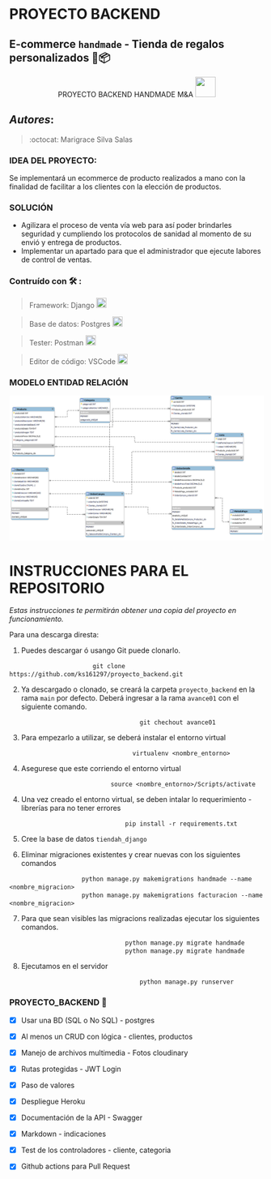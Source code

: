# PROYECTO BACKEND
## E-commerce ```handmade``` - Tienda de regalos personalizados :gift::package:



<p align="center" style="backgound-color:white; font-size:"45px"> PROYECTO BACKEND HANDMADE M&A 
        <img  src="https://cdn-icons-png.flaticon.com/512/4243/4243409.png" style="width:40px;height:40px;"/> </p>


## ***Autores***: 

> :octocat: Marigrace Silva Salas

### IDEA DEL PROYECTO:
Se implementará un ecommerce de producto realizados a mano con la finalidad de facilitar a los clientes con la elección de productos.

### SOLUCIÓN 

* Agilizara el proceso de venta vía web para así poder brindarles seguridad y cumpliendo los protocolos de sanidad al momento de su envió y entrega de productos.
* Implementar un apartado para que el administrador que ejecute labores de control de ventas.

### Contruído con :hammer_and_wrench: :

> Framework: Django <img src="https://img.icons8.com/color/48/000000/django.png" style="width:20px;height:20px;"/>

> Base de datos: Postgres <img src="https://img.icons8.com/color/50/000000/postgreesql.png" style="width:20px;height:20px;"/>

> Tester: Postman <img src="https://img.icons8.com/dusk/64/000000/postman-api.png" style="width:20px;height:20px;"/>

> Editor de código: VSCode <img src="https://img.icons8.com/fluency/48/000000/visual-studio-code-2019.png" style="width:20px;height:20px;"/>
### MODELO ENTIDAD RELACIÓN 
![image text](https://raw.githubusercontent.com/ks161297/proyecto_backend/avance01/E-commerce%20MER.png)

> 
# INSTRUCCIONES PARA EL REPOSITORIO
_Estas instrucciones te permitirán obtener una copia del proyecto en funcionamiento._

Para una descarga diresta: 
1. Puedes descargar ó usango Git puede clonarlo. 

```
                       git clone https://github.com/ks161297/proyecto_backend.git
```
2. Ya descargado o clonado, se creará la carpeta ```proyecto_backend``` en la rama ```main``` por defecto. Deberá ingresar a la rama ```avance01``` con el siguiente comando. 

``` 
                                    git chechout avance01
```

3. Para empezarlo a utilizar, se deberá instalar el entorno virtual

```
                                  virtualenv <nombre_entorno>
```

4. Asegurese que este corriendo el entorno virtual 

```
                            source <nombre_entorno>/Scripts/activate
```

4. Una vez creado el entorno virtual, se deben intalar lo requerimiento - librerías para no tener errores

```
                                pip install -r requirements.txt
```

5. Cree la base de datos `tiendah_django`

6. Eliminar migraciones existentes y crear nuevas con los siguientes comandos

```
                    python manage.py makemigrations handmade --name <nombre_migracion>
                    python manage.py makemigrations facturacion --name <nombre_migracion>
```

7. Para que sean visibles las migracions realizadas ejecutar los siguientes comandos.

```
                                python manage.py migrate handmade
                                python manage.py migrate handmade
```
8. Ejecutamos en el servidor 

```
                                    python manage.py runserver
```


### PROYECTO_BACKEND :raised_hands:

- [X] Usar una BD (SQL o No SQL) - postgres
- [X] Al menos un CRUD con lógica - clientes, productos
- [X] Manejo de archivos multimedia - Fotos cloudinary
- [X] Rutas protegidas - JWT Login
- [X] Paso de valores 
- [X] Despliegue Heroku
- [X] Documentación de la API - Swagger
- [X] Markdown - indicaciones 
- [X] Test de los controladores - cliente, categoria
- [X] Github actions para Pull Request

